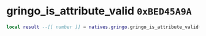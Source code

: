 # gringo_is_attribute_valid `0xBED45A9A`

```lua
local result --[[ number ]] = natives.gringo.gringo_is_attribute_valid(_unk0 --[[ number ]])
```